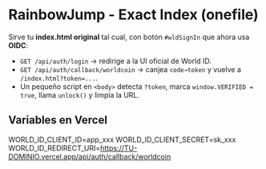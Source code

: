 # RainbowJump - Exact Index (onefile)
Sirve tu **index.html original** tal cual, con botón `#wldSignIn` que ahora usa **OIDC**:
- `GET /api/auth/login` → redirige a la UI oficial de World ID.
- `GET /api/auth/callback/worldcoin` → canjea `code→token` y vuelve a `/index.html?token=...`.
- Un pequeño script en `<body>` detecta `?token`, marca `window.VERIFIED = true`, llama `unlock()` y limpia la URL.

## Variables en Vercel
WORLD_ID_CLIENT_ID=app_xxx
WORLD_ID_CLIENT_SECRET=sk_xxx
WORLD_ID_REDIRECT_URI=https://TU-DOMINIO.vercel.app/api/auth/callback/worldcoin

